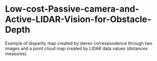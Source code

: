 # Low-cost-Passive-camera-and-Active-LIDAR-Vision-for-Obstacle-Depth
Example of disparity map created by stereo correspondence through two images and a point cloud map created by LIDAR data values (distances measures).
